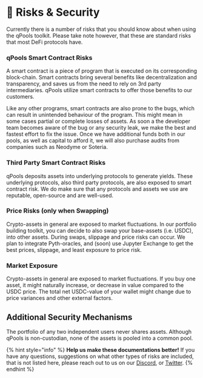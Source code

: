 # 🧗 Risks & Security

Currently there is a number of risks that you should know about when using the qPools toolkit. Please take note however, that these are standard risks that most DeFi protocols have.&#x20;



### qPools Smart Contract Risks

A smart contract is a piece of program that is executed on its corresponding block-chain. Smart contracts bring several benefits like decentralization and transparency, and saves us from the need to rely on 3rd party intermediaries. qPools utilize smart contracts to offer those benefits to our customers.

Like any other programs, smart contracts are also prone to the bugs, which can result in unintended behaviour of the program. This might mean in some cases partial or complete losses of assets. As soon a the developer team becomes aware of the bug or any security leak, we make the best and fastest effort to fix the issue. Once we have additional funds both in our pools, as well as capital to afford it, we will also purchase audits from companies such as Neodyme or Soteria.&#x20;



### Third Party Smart Contract Risks

qPools deposits assets into underlying protocols to generate yields. These underlying protocols, also third party protocols, are also exposed to smart contract risk. We do make sure that any protocols and assets we use are reputable, open-source and are well-used.

### Price Risks (only when Swapping)

Crypto-assets in general are exposed to market fluctuations. In our portfolio building toolkit, you can decide to also swap your base-assets (i.e. USDC), into other assets. During swaps, slippage and price risks can occur. We plan to integrate Pyth-oracles, and (soon) use Jupyter Exchange to get the best prices, slippage, and least exposure to price risk.&#x20;



### Market Exposure

Crypto-assets in general are exposed to market fluctuations. If you buy one asset, it might naturally increase, or decrease in value compared to the USDC price. The total net USDC-value of your wallet might change due to price variances and other external factors.&#x20;



## Additional Security Mechanisms

The portfolio of any two independent users never shares assets. Although qPools is non-custodian, none of the assets is pooled into a common pool.&#x20;



{% hint style="info" %}
**Help us make these documentations better!** If you have any questions, suggestions on what other types of risks are included, that is not listed here, please reach out to us on our [Discord](https://discord.gg/3MBcnrqyBB), or [Twitter](https://twitter.com/qpoolsfinance).
{% endhint %}

###

